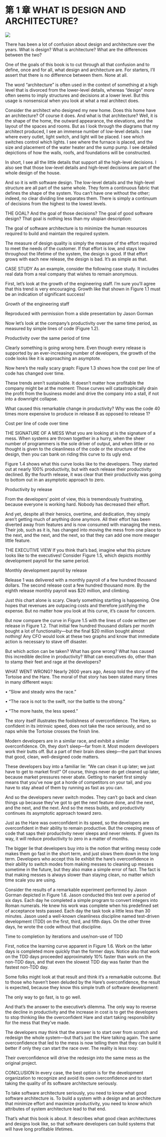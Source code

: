 # 第 1 章 WHAT IS DESIGN AND ARCHITECTURE?

![](./un/CH-UN01.jpg)

There has been a lot of confusion about design and architecture over the years. What is design? What is architecture? What are the differences between the two?

One of the goals of this book is to cut through all that confusion and to define, once and for all, what design and architecture are. For starters, I’ll assert that there is no difference between them. None at all.

The word “architecture” is often used in the context of something at a high level that is divorced from the lower-level details, whereas “design” more often seems to imply structures and decisions at a lower level. But this usage is nonsensical when you look at what a real architect does.

Consider the architect who designed my new home. Does this home have an architecture? Of course it does. And what is that architecture? Well, it is the shape of the home, the outward appearance, the elevations, and the layout of the spaces and rooms. But as I look through the diagrams that my architect produced, I see an immense number of low-level details. I see where every outlet, light switch, and light will be placed. I see which switches control which lights. I see where the furnace is placed, and the size and placement of the water heater and the sump pump. I see detailed depictions of how the walls, roofs, and foundations will be constructed.

In short, I see all the little details that support all the high-level decisions. I also see that those low-level details and high-level decisions are part of the whole design of the house.

And so it is with software design. The low-level details and the high-level structure are all part of the same whole. They form a continuous fabric that defines the shape of the system. You can’t have one without the other; indeed, no clear dividing line separates them. There is simply a continuum of decisions from the highest to the lowest levels.

THE GOAL?
And the goal of those decisions? The goal of good software design? That goal is nothing less than my utopian description:

The goal of software architecture is to minimize the human resources required to build and maintain the required system.

The measure of design quality is simply the measure of the effort required to meet the needs of the customer. If that effort is low, and stays low throughout the lifetime of the system, the design is good. If that effort grows with each new release, the design is bad. It’s as simple as that.

CASE STUDY
As an example, consider the following case study. It includes real data from a real company that wishes to remain anonymous.

First, let’s look at the growth of the engineering staff. I’m sure you’ll agree that this trend is very encouraging. Growth like that shown in Figure 1.1 must be an indication of significant success!

<Figures figure="1-1">Growth of the engineering staff</Figures>

Reproduced with permission from a slide presentation by Jason Gorman

Now let’s look at the company’s productivity over the same time period, as measured by simple lines of code (Figure 1.2).

<Figures figure="1-2">Productivity over the same period of time</Figures>

Clearly something is going wrong here. Even though every release is supported by an ever-increasing number of developers, the growth of the code looks like it is approaching an asymptote.

Now here’s the really scary graph: Figure 1.3 shows how the cost per line of code has changed over time.

These trends aren’t sustainable. It doesn’t matter how profitable the company might be at the moment: Those curves will catastrophically drain the profit from the business model and drive the company into a stall, if not into a downright collapse.

What caused this remarkable change in productivity? Why was the code 40 times more expensive to produce in release 8 as opposed to release 1?

<Figures figure="1-3">Cost per line of code over time</Figures>

THE SIGNATURE OF A MESS
What you are looking at is the signature of a mess. When systems are thrown together in a hurry, when the sheer number of programmers is the sole driver of output, and when little or no thought is given to the cleanliness of the code or the structure of the design, then you can bank on riding this curve to its ugly end.

Figure 1.4 shows what this curve looks like to the developers. They started out at nearly 100% productivity, but with each release their productivity declined. By the fourth release, it was clear that their productivity was going to bottom out in an asymptotic approach to zero.

<Figures figure="1-4">Productivity by release</Figures>

From the developers’ point of view, this is tremendously frustrating, because everyone is working hard. Nobody has decreased their effort.

And yet, despite all their heroics, overtime, and dedication, they simply aren’t getting much of anything done anymore. All their effort has been diverted away from features and is now consumed with managing the mess. Their job, such as it is, has changed into moving the mess from one place to the next, and the next, and the next, so that they can add one more meager little feature.

THE EXECUTIVE VIEW
If you think that’s bad, imagine what this picture looks like to the executives! Consider Figure 1.5, which depicts monthly development payroll for the same period.

<Figures figure="1-5">Monthly development payroll by release</Figures>

Release 1 was delivered with a monthly payroll of a few hundred thousand dollars. The second release cost a few hundred thousand more. By the eighth release monthly payroll was $20 million, and climbing.

Just this chart alone is scary. Clearly something startling is happening. One hopes that revenues are outpacing costs and therefore justifying the expense. But no matter how you look at this curve, it’s cause for concern.

But now compare the curve in Figure 1.5 with the lines of code written per release in Figure 1.2. That initial few hundred thousand dollars per month bought a lot of functionality—but the final $20 million bought almost nothing! Any CFO would look at these two graphs and know that immediate action is necessary to stave off disaster.

But which action can be taken? What has gone wrong? What has caused this incredible decline in productivity? What can executives do, other than to stamp their feet and rage at the developers?

WHAT WENT WRONG?
Nearly 2600 years ago, Aesop told the story of the Tortoise and the Hare. The moral of that story has been stated many times in many different ways:

• “Slow and steady wins the race.”

• “The race is not to the swift, nor the battle to the strong.”

• “The more haste, the less speed.”

The story itself illustrates the foolishness of overconfidence. The Hare, so confident in its intrinsic speed, does not take the race seriously, and so naps while the Tortoise crosses the finish line.

Modern developers are in a similar race, and exhibit a similar overconfidence. Oh, they don’t sleep—far from it. Most modern developers work their butts off. But a part of their brain does sleep—the part that knows that good, clean, well-designed code matters.

These developers buy into a familiar lie: “We can clean it up later; we just have to get to market first!” Of course, things never do get cleaned up later, because market pressures never abate. Getting to market first simply means that you’ve now got a horde of competitors on your tail, and you have to stay ahead of them by running as fast as you can.

And so the developers never switch modes. They can’t go back and clean things up because they’ve got to get the next feature done, and the next, and the next, and the next. And so the mess builds, and productivity continues its asymptotic approach toward zero.

Just as the Hare was overconfident in its speed, so the developers are overconfident in their ability to remain productive. But the creeping mess of code that saps their productivity never sleeps and never relents. If given its way, it will reduce productivity to zero in a matter of months.

The bigger lie that developers buy into is the notion that writing messy code makes them go fast in the short term, and just slows them down in the long term. Developers who accept this lie exhibit the hare’s overconfidence in their ability to switch modes from making messes to cleaning up messes sometime in the future, but they also make a simple error of fact. The fact is that making messes is always slower than staying clean, no matter which time scale you are using.

Consider the results of a remarkable experiment performed by Jason Gorman depicted in Figure 1.6. Jason conducted this test over a period of six days. Each day he completed a simple program to convert integers into Roman numerals. He knew his work was complete when his predefined set of acceptance tests passed. Each day the task took a little less than 30 minutes. Jason used a well-known cleanliness discipline named test-driven development (TDD) on the first, third, and fifth days. On the other three days, he wrote the code without that discipline.

<Figures figure="1-6">Time to completion by iterations and use/non-use of TDD</Figures>

First, notice the learning curve apparent in Figure 1.6. Work on the latter days is completed more quickly than the former days. Notice also that work on the TDD days proceeded approximately 10% faster than work on the non-TDD days, and that even the slowest TDD day was faster than the fastest non-TDD day.

Some folks might look at that result and think it’s a remarkable outcome. But to those who haven’t been deluded by the Hare’s overconfidence, the result is expected, because they know this simple truth of software development:

The only way to go fast, is to go well.

And that’s the answer to the executive’s dilemma. The only way to reverse the decline in productivity and the increase in cost is to get the developers to stop thinking like the overconfident Hare and start taking responsibility for the mess that they’ve made.

The developers may think that the answer is to start over from scratch and redesign the whole system—but that’s just the Hare talking again. The same overconfidence that led to the mess is now telling them that they can build it better if only they can start the race over. The reality is less rosy:

Their overconfidence will drive the redesign into the same mess as the original project.

CONCLUSION
In every case, the best option is for the development organization to recognize and avoid its own overconfidence and to start taking the quality of its software architecture seriously.

To take software architecture seriously, you need to know what good software architecture is. To build a system with a design and an architecture that minimize effort and maximize productivity, you need to know which attributes of system architecture lead to that end.

That’s what this book is about. It describes what good clean architectures and designs look like, so that software developers can build systems that will have long profitable lifetimes.